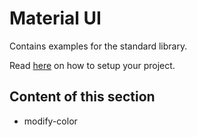 # Material UI

Contains examples for the standard library.

Read [here](https://mui.com/material-ui/getting-started/installation/) on how to setup your project.

## Content of this section

- modify-color
